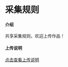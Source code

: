 # 采集规则

#### 介绍
共享采集规则，欢迎上传作品！

#### 上传说明
[点击查看上传说明](/../../../share#%E4%B8%8A%E4%BC%A0%E8%AF%B4%E6%98%8E)


